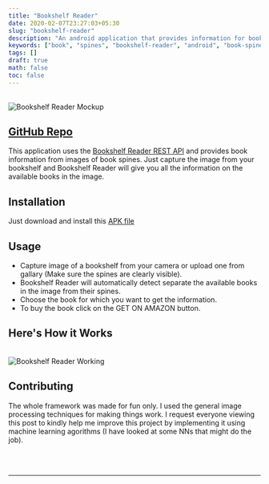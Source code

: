 ```yaml
---
title: "Bookshelf Reader"
date: 2020-02-07T23:27:03+05:30
slug: "bookshelf-reader"
description: "An android application that provides information for books kept in a bookshelf by recognizing their spines from images."
keywords: ["book", "spines", "bookshelf-reader", "android", "book-spine", "spine-recognition", "book-information", "book-info", "book-scanning", "spine-detection", "book-detection", "book-spine-detection"]
tags: []
draft: true
math: false
toc: false
---
```

<br>
<img src="https://raw.githubusercontent.com/LakshyaKhatri/Bookshelf-Reader/master/assets/Bookshelf_mockup_ios.jpg" alt="Bookshelf Reader Mockup">

<h2><a href="https://github.com/LakshyaKhatri/Bookshelf-Reader" target="_blank">GitHub Repo</a></h2>

This application uses the <a href="https://github.com/LakshyaKhatri/Bookshelf-Reader-API" target="_blank">Bookshelf Reader REST API</a> and provides book information from images of book spines. Just capture the image from your bookshelf and Bookshelf Reader will give you all the information on the available books in the image.

## Installation
Just download and install this [APK file](https://github.com/LakshyaKhatri/Bookshelf-Reader/app-debug.apk)

## Usage
* Capture image of a bookshelf from your camera or upload one from gallary (Make sure the spines are clearly visible).
* Bookshelf Reader will automatically detect separate the available books in the image from their spines. 
* Choose the book for which you want to get the information.
* To buy the book click on the GET ON AMAZON button.

## Here's How it Works
<br>
<img src="https://raw.githubusercontent.com/LakshyaKhatri/Bookshelf-Reader/master/assets/working.jpg" alt="Bookshelf Reader Working">

## Contributing
The whole framework was made for fun only. I used the general image processing techniques for making things work. I request everyone viewing this post to kindly help me improve this project by implementing it using machine learning agorithms (I have looked at some NNs that might do the job).

<br>
<br>

-----------------------------------------------------------